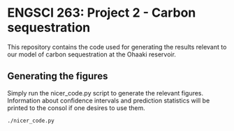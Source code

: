 # ENGSCI 263: Project 2 - Carbon sequestration

This repository contains the code used for generating the results relevant to our model of carbon sequestration at the Ohaaki reservoir.

## Generating the figures

Simply run the nicer_code.py script to generate the relevant figures. Information about confidence intervals and prediction statistics will be printed to the consol if one desires to use them.

```bash
./nicer_code.py
```